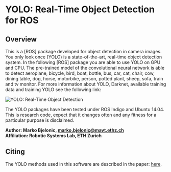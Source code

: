 # YOLO: Real-Time Object Detection for ROS

## Overview

This is a [ROS] package developed for object detection in camera images. You only look once (YOLO) is a state-of-the-art, real-time object detection system. In the following [ROS] package you are able to use YOLO on GPU and CPU. The pre-trained model of the convolutional neural network is able to detect aeroplane, bicycle, bird, boat, bottle, bus, car, cat, chair, cow, dining table, dog, horse, motorbike, person, potted plant, sheep, sofa, train and tv monitor. For more information about YOLO, Darknet, available training data and training YOLO see the following link:

![YOLO: Real-Time Object Detection](http://pjreddie.com/darknet/yolo/)

The YOLO packages have been tested under ROS Indigo and Ubuntu 14.04. This is research code, expect that it changes often and any fitness for a particular purpose is disclaimed.

**Author: Marko Bjelonic, marko.bjelonic@mavt.ethz.ch<br />
Affiliation: Robotic Systems Lab, ETH Zurich**


## Citing

The YOLO methods used in this software are described in the paper: [here](https://arxiv.org/abs/1506.02640).
